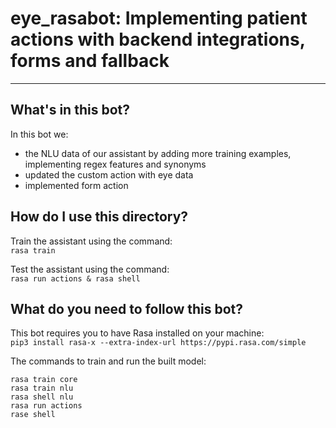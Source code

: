 # eye_rasabot: Implementing patient actions with backend integrations, forms and fallback

---
## What's in this bot?

In this bot we:
- the NLU data of our assistant by adding more training examples, implementing regex features and synonyms
- updated the custom action with eye data
- implemented form action

## How do I use this directory?
Train the assistant using the command:  
`rasa train`

Test the assistant using the command:  
`rasa run actions & rasa shell`

## What do you need to follow this bot?

This bot requires you to have Rasa installed on your machine:  
```pip3 install rasa-x --extra-index-url https://pypi.rasa.com/simple```

The commands to train and run the built model:  
```
rasa train core
rasa train nlu
rasa shell nlu
rasa run actions
rase shell
```
